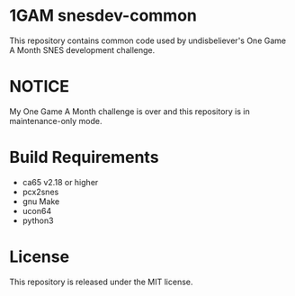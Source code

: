 1GAM snesdev-common
===================

This repository contains common code used by undisbeliever's One Game A Month SNES development challenge.



NOTICE
======
My One Game A Month challenge is over and this repository is in maintenance-only mode.



Build Requirements
===================
 * ca65 v2.18 or higher
 * pcx2snes
 * gnu Make
 * ucon64
 * python3



License
=======
This repository is released under the MIT license.

